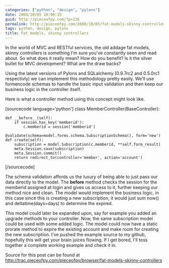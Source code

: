 ```yaml
---
categories: ["python", "design", "pylons"]
date: 2008/10/05 10:00:15
guid: http://pieceofpy.com/?p=126
permalink: http://pieceofpy.com/2008/10/05/fat-models-skinny-controllers/
tags: python, design, pylons
title: Fat models, skinny controllers
---
```

In the world of MVC and RESTful services, the old addage fat models, skinny controllers is something I'm sure you've constantly seen and read about. So what does it really mean? How do you benefit? Is it the silver bullet for MVC development? What are the draw backs?

Using the latest versions of Pylons and SQLalchemy (0.9.7rc2 and 0.5.0rc1 respectivly) we can implement this methodology pretty easily. We'll use formencode schemas to handle the basic input validation and then keep our business logic in the controller itself.

Here is what a controller method using this concept might look like.

[sourcecode language='python']
class MemberController(BaseController):
    
    def __before__(self):
        if session.has_key('memberid'):
            c.memberid = session['memberid']
            
    @validate(schema=model.forms.schema.SubscriptionSchema(), form='new')
    def create(self):
        subscription = model.Subscription(c.memberid, **self.form_result)
        meta.Session.save(subscription)
        meta.Session.commit()
        return redirect_to(controller='member', action='account')
[/sourcecode]

The schema validation affords us the luxury of being able to just pass our data directly to the model. The __before__ method checks the session for the memberid assigned at login and gives us access to it, further keeping our method nice and clean. The model would implement the business logic, in this case since this is creating a new subscription, it would just sum now() and deltatime(days=days) to determine the expired.

This model could later be expanded upon, say for example you added an upgrade methods to your controller. Now, the same subscription model could be used with some added logic. The model could now have a static prorate method to expire the existing account and make room for creating the new subscription. I've pushed the example source to my github, hopefully this will get your brain juices flowing. If I get bored, I'll toss together a complete working example and check it in.

Source for this post can be found at
<a href="http://trac.pieceofpy.com/pieceofpy/browser/fat-models-skinny-controllers">http://trac.pieceofpy.com/pieceofpy/browser/fat-models-skinny-controllers</a>
